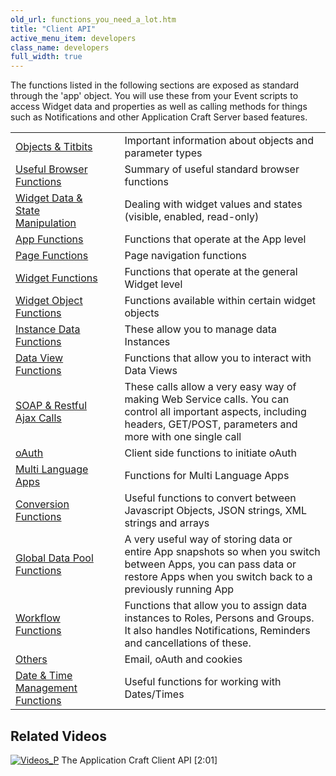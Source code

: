 ```yaml
---
old_url: functions_you_need_a_lot.htm
title: "Client API"
active_menu_item: developers
class_name: developers
full_width: true
---
```



The functions listed in the following sections are exposed as standard through the 'app' object. You will use these from your Event scripts to access Widget data and properties as well as calling methods for things such as Notifications and other Application Craft Server based features.

<table>
<tr>
<td width="194">
  <a href="/developers/documentation/scripting-apis/client-api/objects-titbits/">Objects & Titbits</a>

</td>
<td width="20">
</td>
<td width="666">
Important information about objects and parameter types

</td>
</tr>
<tr>
<td width="194">
  <a href="/developers/documentation/scripting-apis/client-api/useful-browser-functions/">Useful Browser Functions</a>

</td>
<td width="20">
</td>
<td width="666">
Summary of useful standard browser functions

</td>
</tr>
<tr>
<td width="194">
  <a href="/developers/documentation/scripting-apis/client-api/widget-data-state-manipulation/">Widget Data & State Manipulation</a>

</td>
<td width="20">
</td>
<td width="666">
Dealing with widget values and states (visible, enabled, read-only)

</td>
</tr>
<tr>
<td width="194">
  <a href="/developers/documentation/scripting-apis/client-api/app-functions/">App Functions</a>

</td>
<td width="20">
</td>
<td width="666">
Functions that operate at the App level

</td>
</tr>
<tr>
<td width="194">
  <a href="/developers/documentation/scripting-apis/client-api/page-functions/">Page Functions</a>

</td>
<td width="20">
</td>
<td width="666">
Page navigation functions

</td>
</tr>
<tr>
<td width="194">
  <a href="/developers/documentation/scripting-apis/client-api/widget-functions/">Widget Functions</a>

</td>
<td width="20">
</td>
<td width="666">
Functions that operate at the general Widget level

</td>
</tr>
<tr>
<td width="194">
  <a href="/developers/documentation/scripting-apis/client-api/widget-object-functions/">Widget Object Functions</a>

</td>
<td width="20">
</td>
<td width="666">
Functions available within certain widget objects

</td>
</tr>
<tr>
<td width="194">
  <a href="/developers/documentation/scripting-apis/client-api/instance-data-functions/">Instance Data Functions</a>

</td>
<td width="20">
</td>
<td width="666">
These allow you to manage data Instances

</td>
</tr>
<tr>
<td width="194">
  <a href="/developers/documentation/scripting-apis/client-api/data-view-functions/">Data View Functions</a>

</td>
<td width="20">
</td>
<td width="666">
Functions that allow you to interact with Data Views

</td>
</tr>
<tr>
<td width="194">
  <a href="/developers/documentation/scripting-apis/client-api/soap-restful-ajax-calls/">SOAP & Restful Ajax Calls</a>

</td>
<td width="20">
</td>
<td width="666">
These calls allow a very easy way of making Web Service calls. You can control all important aspects, including headers, GET/POST, parameters and more with one single call

</td>
</tr>
<tr>
<td width="194">
  <a href="/developers/documentation/scripting-apis/client-api/oauth/">oAuth</a>

</td>
<td width="20">
</td>
<td width="666">
Client side functions to initiate oAuth

</td>
</tr>
<tr>
<td width="194">
  <a href="/developers/documentation/scripting-apis/client-api/multi-language-apps/">Multi Language Apps</a>

</td>
<td width="20">
</td>
<td width="666">
Functions for Multi Language Apps

</td>
</tr>
<tr>
<td width="194">
  <a href="/developers/documentation/scripting-apis/client-api/conversion-functions/">Conversion Functions</a>

</td>
<td width="20">
</td>
<td width="666">
Useful functions to convert between Javascript Objects, JSON strings, XML strings and arrays

</td>
</tr>
<tr>
<td width="194">
  <a href="/developers/documentation/scripting-apis/client-api/global-data-pool-functions/">Global Data Pool Functions</a>

</td>
<td width="20">
</td>
<td width="666">
A very useful way of storing data or entire App snapshots so when you switch between Apps, you can pass data or restore Apps when you switch back to a previously running App

</td>
</tr>
<tr>
<td width="194">
  <a href="/developers/documentation/scripting-apis/client-api/workflow-functions/">Workflow Functions</a>

</td>
<td width="20">
</td>
<td width="666">
Functions that allow you to assign data instances to Roles, Persons and Groups. It also handles Notifications, Reminders and cancellations of these.

</td>
</tr>
<tr>
<td width="194">
  <a href="/developers/documentation/scripting-apis/client-api/others/">Others</a>

</td>
<td width="20">
</td>
<td width="666">
Email, oAuth and cookies

</td>
</tr>
<tr>
<td width="194">
  <a href="/developers/documentation/scripting-apis/client-api/date-time-management-functions/">Date & Time Management Functions</a>

</td>
<td width="20">
</td>
<td width="666">
Useful functions for working with Dates/Times

</td>
</tr>
</table>

## Related Videos

[![Videos\_P](/img/docs/videos_p.png)](http://www.youtube.com/v/1UIHv__i3uI?autoplay=1&hd=1&fs=1&showsearch=0&rel=0&) The Application Craft Client API [2:01]

